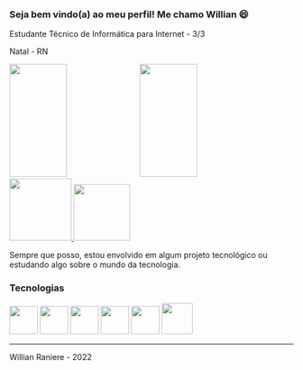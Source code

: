 ### Seja bem vindo(a) ao meu perfil! Me chamo Willian 😄
Estudante Técnico de Informática para Internet - 3/3


Natal - RN

<div>
    <a href="#"><img width="45%" height="200px" src="https://github-readme-stats.vercel.app/api?username=WillianSilva05&theme=radical&show_icons=true"></a>
    <a href="#"><img width="45%" height="200px" src="https://github-readme-stats.vercel.app/api/top-langs/?username=WillianSilva05&theme=radical&show_icons=true&layout=compact"></a>
</div>

<div>
    <a href="https://www.instagram.com/willian_raniere/">
        <img src="https://img.shields.io/badge/Instagram-E4405F?style=for-the-badge&logo=instagram&logoColor=white" width="110px">
    </a>
    <a href="https://www.linkedin.com/in/willian-raniere/">
        <img src="https://img.shields.io/badge/LinkedIn-0077B5?style=for-the-badge&logo=linkedin&logoColor=white" width="100px">
    </a>
</div>

<p>Sempre que posso, estou envolvido em algum projeto tecnológico ou estudando algo sobre o mundo da tecnologia.</p>

### Tecnologias

<div>
    <a href="#"><img src="https://cdn-icons-png.flaticon.com/512/732/732212.png" width="50px"><a/>
    <a href="#"><img src="https://cdn-icons-png.flaticon.com/512/732/732190.png" width="50px"></a>
    <a href="#"><img src="https://cdn.icon-icons.com/icons2/2415/PNG/512/javascript_original_logo_icon_146455.png" width="50px"></a>
    <a href="#"><img src="https://cdn.icon-icons.com/icons2/2415/PNG/512/typescript_original_logo_icon_146317.png" width="50px"></a>
    <a href="#"><img src="https://cdn.iconscout.com/icon/free/png-256/node-js-1174925.png" width="50px"></a>
    <a href="#"><img src="https://upload.wikimedia.org/wikipedia/commons/thumb/a/a7/React-icon.svg/2300px-React-icon.svg.png" width="55px"></a>
</div>

<hr>

<p>Willian Raniere - 2022</p>
